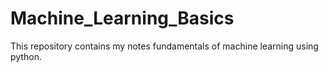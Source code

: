 # Machine_Learning_Basics
This repository contains my notes fundamentals of machine learning using python.
